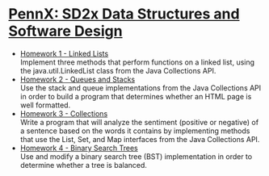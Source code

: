 # [PennX: SD2x Data Structures and Software Design](https://www.edx.org/course/data-structures-software-design-pennx-sd2x)
* [Homework 1 - Linked Lists](https://courses.edx.org/courses/course-v1:PennX+SD2x+2T2017/courseware/44fa2fc239fa479baabfb7cbac8bcfb6/d16178c5ecce4daab963b6f46389992a/?activate_block_id=block-v1%3APennX%2BSD2x%2B2T2017%2Btype%40sequential%2Bblock%40d16178c5ecce4daab963b6f46389992a)  
Implement three methods that perform functions on a linked list, using the java.util.LinkedList class from the Java Collections API.
* [Homework 2 - Queues and Stacks](https://courses.edx.org/courses/course-v1:PennX+SD2x+2T2017/courseware/44fa2fc239fa479baabfb7cbac8bcfb6/c246839fafee4770975035fd1c2bed51/?activate_block_id=block-v1%3APennX%2BSD2x%2B2T2017%2Btype%40sequential%2Bblock%40c246839fafee4770975035fd1c2bed51)  
Use the stack and queue implementations from the Java Collections API in order to build a program that determines whether an HTML page is well formatted.
* [Homework 3 - Collections](https://courses.edx.org/courses/course-v1:PennX+SD2x+2T2017/courseware/44fa2fc239fa479baabfb7cbac8bcfb6/486c0e96406d4cd898628ed07612cb67/?child=first)  
Write a program that will analyze the sentiment (positive or negative) of a sentence based on the words it contains by implementing methods that use the List, Set, and Map interfaces from the Java Collections API.
* [Homework 4 - Binary Search Trees](https://courses.edx.org/courses/course-v1:PennX+SD2x+2T2017/courseware/969de2fc74c340b7917fabf78d940f65/b9d9c8350ac042e1940a37d6d31b08e7/?child=first)    
Use and modify a binary search tree (BST) implementation in order to determine whether a tree is balanced.